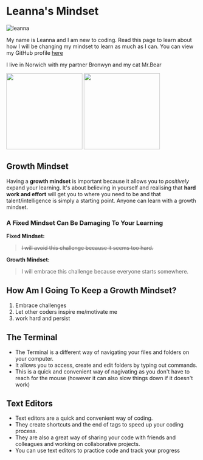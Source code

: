 # Leanna's Mindset  

![leanna](https://user-images.githubusercontent.com/105640476/168579890-ad1426dc-fb06-4fcc-8043-537cf00322f9.jpg)

My name is Leanna and I am new to coding. Read this page to learn about how I will be changing my mindset to learn as much as I can. You can view my GitHub profile [here](https://github.com/LeannaCodes)

I live in Norwich with my partner Bronwyn and my cat Mr.Bear

<img src="https://user-images.githubusercontent.com/105640476/168582252-b5ac5baf-c14d-400d-a168-d18a9e5fb915.jpg" width="200" />

<img src="https://user-images.githubusercontent.com/105640476/168582290-6c6cc9c8-b858-464a-ba3e-05570a514fc8.jpg" width="200" />

## Growth Mindset

Having a **growth mindset** is important because it allows you to *positively* expand your learning. It's about believing in yourself and realising that **hard work and effort** will get you to where you need to be and that talent/intelligence is simply a starting point. Anyone can learn with a growth mindset.  

### A Fixed Mindset Can Be Damaging To Your Learning

**Fixed Mindset:** 

> ~~I will avoid this challenge because it seems too hard.~~

**Growth Mindset:**

> I will embrace this challenge because everyone starts somewhere. 

## How Am I Going To Keep a Growth Mindset? 
1. Embrace challenges 
2. Let other coders inspire me/motivate me
3. work hard and persist

## The Terminal

- The Terminal is a different way of navigating your files and folders on your computer.
-  It allows you to access, create and edit folders by typing out commands. 
-  This is a quick and convenient way of nagivating as you don't have to reach for the mouse (however it can also slow things down if it doesn't work)

## Text Editors 

- Text editors are a quick and convenient way of coding. 
- They create shortcuts and the end of tags to speed up your coding process. 
- They are also a great way of sharing your code with friends and colleagues and working on collaborative projects. 
- You can use text editors to practice code and track your progress 
